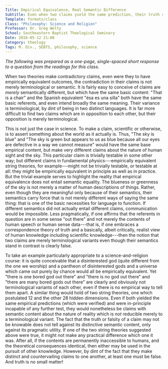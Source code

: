 ```yaml
---
Title: Empirical Equivalence, Real Semantic Difference
Subtitle: Even when two claims yield the same prediction, their truth content matters.
Template: formats/class
Class: "Philosophy: Science and Religion"
Professor: Dr. Greg Welty
School: Southeastern Baptist Theological Seminary
Date: 2016-05-12 21:08
Category: theology
Tags: M. Div., SEBTS, philosophy, science
---
```


<i class="editorial">The following was prepared as a one-page, single-spaced short response to a question from the readings for this class.</i>

When two theories make contradictory claims, even were they to have empirically equivalent outcomes, the contradiction in their claims is not merely terminological or semantic. It is fairly easy to conceive of claims are *merely* semantically different, but which have the same basic content: "That is a chair" and the Spanish equivalent "ésa es una silla" both have the same basic referents, and even intend broadly the same meaning. Their variance is terminological, by dint of being in two distinct languages. It is far more difficult to find two claims which are in opposition to each other, but their opposition is merely terminological.

This is not just the case in science. To make a claim, scientific or otherwise, is to assert something about the world as it actually is. Thus, "The sky is blue" and "The sky is green but appears to us as blue because all our eyes are defective in a way we cannot measure" would have the same base empirical content, but make very different claims about the nature of human sight and the sky. This particular claim is trivially testable in some other way; but different claims in fundamental physics---empirically equivalent string theories, for example---might not be trivially testable, or testable at all: they might be empirically equivalent in principle as well as in practice. But the trivial example serves to highlight the reality that empirical equivalence does not entail semantic equality. The blueness or greenness of the sky is not merely a matter of human descriptions of things. Rather, even though they are meaningful only because of their semantics, their semantics carry force that is not merely different ways of saying the same thing: that is one of the basic necessities for language to function. If different semantics did not actually entail different claims, communication would be impossible. Less pragmatically, if one affirms that the referents in question are in some sense "out there" and not merely the contents of human speech or human sense data---that is, if one embraces a correspondence theory of truth and a basically, albeit critically, realist view of human knowledge including scientific knowledge---then the notion that two claims are merely terminological variants even though their semantics stand in contrast is clearly false.

To take an example particularly appropriate to a science-and-religion course: it is quite conceivable that a disinterested god (quite different from the one we worship) and a pantheon of disinterested gods and a universe which came out purely by chance would all be empirically equivalent. Yet "there is one bored god out there" and "there is no god out there" and "there are many bored gods out there" are clearly and obviously not terminological variants of each other, even if there is no empirical way to tell them apart. A similar thing would hold of two string theories, one which postulated 12 and the other 28 hidden dimensions. Even if both yielded the same empirical predictions (which were verified) and were in-principle incapable of any further test, they would nonetheless be claims with semantic content about the nature of reality which is *not* reducible merely to a terminological variant. The fact that the truth or falsity of a claim may not be knowable does not tell against its distinctive semantic content, only against its pragmatic utility. If one of the two string theories suggested above were true,  it might not make any practical difference which one it was. After all, if the contents are permanently inaccessible to humans, and the theoretical consequences identical, then either may be used in the pursuit of other knowledge. However, by dint of the fact that they make distinct and countervailing claims to one another, at least one must be false. And truth is no small matter!
